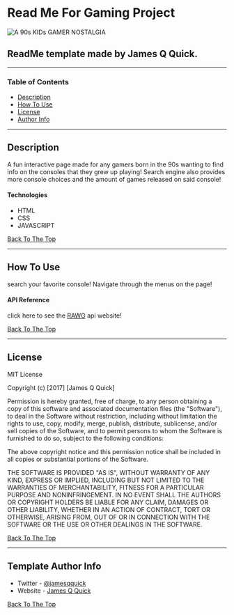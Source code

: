 # Read Me For Gaming Project

![A 90s KIDs GAMER NOSTALGIA](https://i.imgur.com/ix4SXBk.png)

## ReadMe template made by James Q Quick.

---

### Table of Contents

- [Description](#description)
- [How To Use](#how-to-use)
- [License](#license)
- [Author Info](#author-info)

---

## Description

A fun interactive page made for any gamers born in the 90s wanting to find info on the consoles that they grew up playing! 
Search engine also provides more console choices and the amount of games released on said console!

#### Technologies

- HTML
- CSS
- JAVASCRIPT

[Back To The Top](#read-me-template)

---

## How To Use

search your favorite console! Navigate through the menus on the page!


#### API Reference


click here to see the [RAWG](https://rawg.io/) api website!


[Back To The Top](#read-me-template)

---

## License

MIT License

Copyright (c) [2017] [James Q Quick]

Permission is hereby granted, free of charge, to any person obtaining a copy
of this software and associated documentation files (the "Software"), to deal
in the Software without restriction, including without limitation the rights
to use, copy, modify, merge, publish, distribute, sublicense, and/or sell
copies of the Software, and to permit persons to whom the Software is
furnished to do so, subject to the following conditions:

The above copyright notice and this permission notice shall be included in all
copies or substantial portions of the Software.

THE SOFTWARE IS PROVIDED "AS IS", WITHOUT WARRANTY OF ANY KIND, EXPRESS OR
IMPLIED, INCLUDING BUT NOT LIMITED TO THE WARRANTIES OF MERCHANTABILITY,
FITNESS FOR A PARTICULAR PURPOSE AND NONINFRINGEMENT. IN NO EVENT SHALL THE
AUTHORS OR COPYRIGHT HOLDERS BE LIABLE FOR ANY CLAIM, DAMAGES OR OTHER
LIABILITY, WHETHER IN AN ACTION OF CONTRACT, TORT OR OTHERWISE, ARISING FROM,
OUT OF OR IN CONNECTION WITH THE SOFTWARE OR THE USE OR OTHER DEALINGS IN THE
SOFTWARE.

[Back To The Top](#read-me-template)

---

## Template Author Info

- Twitter - [@jamesqquick](https://twitter.com/jamesqquick)
- Website - [James Q Quick](https://jamesqquick.com)

[Back To The Top](#read-me-template)

<!-- REACHED MVP -->